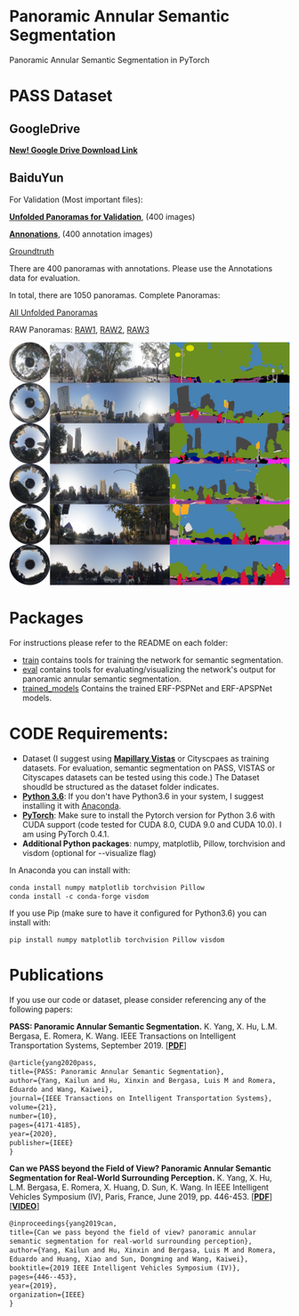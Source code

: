 # Panoramic Annular Semantic Segmentation
Panoramic Annular Semantic Segmentation in PyTorch

# PASS Dataset

## GoogleDrive
[**New! Google Drive Download Link**](https://drive.google.com/file/d/1A_P2u5HUbrHZnKJYAOL2f7JLxxj69LqB/view?usp=sharing)

## BaiduYun
For Validation (Most important files):

[**Unfolded Panoramas for Validation**](https://pan.baidu.com/s/1lsd_CN9u4uSCp-KmE2pn9Q),
(400 images)

[**Annonations**](https://pan.baidu.com/s/1XJ6fFq60UwTZui456AQlPw), (400 annotation images)

[Groundtruth](https://pan.baidu.com/s/1RkrxtYu5Y1UzBvzn8aBugg)

There are 400 panoramas with annotations. Please use the Annotations data for evaluation.

In total, there are 1050 panoramas. Complete Panoramas:

[All Unfolded Panoramas](https://pan.baidu.com/s/16BLZArMyVfP_dEYnshEicQ)

RAW Panoramas: [RAW1](https://pan.baidu.com/s/1LBTQnVHcL0TKoY7njtPiBg),
               [RAW2](https://pan.baidu.com/s/1B_kaC8uu531exuXMlCE6_A),
               [RAW3](https://pan.baidu.com/s/1car_7_dH58wKWDjM6brhlQ)


![Example segmentation](example_segmentation.jpg?raw=true "Example segmentation")

# Packages
For instructions please refer to the README on each folder:

* [train](train) contains tools for training the network for semantic segmentation.
* [eval](eval) contains tools for evaluating/visualizing the network's output for panoramic annular semantic segmentation.
* [trained_models](trained_models) Contains the trained ERF-PSPNet and ERF-APSPNet models. 

# CODE Requirements:
* Dataset (I suggest using [**Mapillary Vistas**](https://www.mapillary.com/dataset/vistas) or Cityscpaes as training datasets. For evaluation, semantic segmentation on PASS, VISTAS or Cityscapes datasets can be tested using this code.) The Dataset shoudld be structured as the dataset folder indicates.
* [**Python 3.6**](https://www.python.org/): If you don't have Python3.6 in your system, I suggest installing it with [Anaconda](https://www.anaconda.com/download/#linux).
* [**PyTorch**](http://pytorch.org/): Make sure to install the Pytorch version for Python 3.6 with CUDA support (code tested for CUDA 8.0, CUDA 9.0 and CUDA 10.0). I am using PyTorch 0.4.1.
* **Additional Python packages**: numpy, matplotlib, Pillow, torchvision and visdom (optional for --visualize flag)

In Anaconda you can install with:
```
conda install numpy matplotlib torchvision Pillow
conda install -c conda-forge visdom
```

If you use Pip (make sure to have it configured for Python3.6) you can install with: 

```
pip install numpy matplotlib torchvision Pillow visdom
```

# Publications
If you use our code or dataset, please consider referencing any of the following papers:

**PASS: Panoramic Annular Semantic Segmentation.**
K. Yang, X. Hu, L.M. Bergasa, E. Romera, K. Wang.
IEEE Transactions on Intelligent Transportation Systems, September 2019.
[[**PDF**](http://www.robesafe.uah.es/personal/bergasa/papers/IEEE_T_ITS_Kailun_2019_FINAL%20VERSION.pdf)]

```
@article{yang2020pass,
title={PASS: Panoramic Annular Semantic Segmentation},
author={Yang, Kailun and Hu, Xinxin and Bergasa, Luis M and Romera, Eduardo and Wang, Kaiwei},
journal={IEEE Transactions on Intelligent Transportation Systems},
volume={21},
number={10},
pages={4171-4185},
year={2020},
publisher={IEEE}
}
```

**Can we PASS beyond the Field of View? Panoramic Annular Semantic Segmentation for Real-World Surrounding Perception.**
K. Yang, X. Hu, L.M. Bergasa, E. Romera, X. Huang, D. Sun, K. Wang.
In IEEE Intelligent Vehicles Symposium (IV), Paris, France, June 2019, pp. 446-453.
[[**PDF**](http://www.robesafe.uah.es/personal/bergasa/papers/IV2019_Kailun.pdf)]
[[**VIDEO**](http://www.robesafe.uah.es/personal/bergasa/papers/IV2019_1384x3432.mp4)]

```
@inproceedings{yang2019can,
title={Can we pass beyond the field of view? panoramic annular semantic segmentation for real-world surrounding perception},
author={Yang, Kailun and Hu, Xinxin and Bergasa, Luis M and Romera, Eduardo and Huang, Xiao and Sun, Dongming and Wang, Kaiwei},
booktitle={2019 IEEE Intelligent Vehicles Symposium (IV)},
pages={446--453},
year={2019},
organization={IEEE}
}
```
